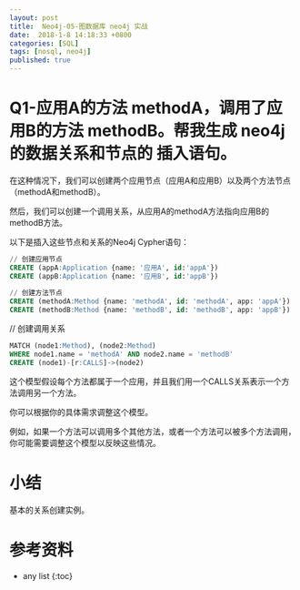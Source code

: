 ```yaml
---
layout: post
title:  Neo4j-05-图数据库 neo4j 实战
date:  2018-1-8 14:18:33 +0800
categories: [SQL]
tags: [nosql, neo4j]
published: true
---
```



# Q1-应用A的方法 methodA，调用了应用B的方法 methodB。帮我生成 neo4j 的数据关系和节点的 插入语句。

在这种情况下，我们可以创建两个应用节点（应用A和应用B）以及两个方法节点（methodA和methodB）。

然后，我们可以创建一个调用关系，从应用A的methodA方法指向应用B的methodB方法。

以下是插入这些节点和关系的Neo4j Cypher语句：

```sql
// 创建应用节点  
CREATE (appA:Application {name: '应用A', id:'appA'})  
CREATE (appB:Application {name: '应用B', id:'appB'})  
  
// 创建方法节点  
CREATE (methodA:Method {name: 'methodA', id: 'methodA', app: 'appA'})  
CREATE (methodB:Method {name: 'methodB', id: 'methodB', app: 'appB'})  
```

// 创建调用关系  

```sql
MATCH (node1:Method), (node2:Method)  
WHERE node1.name = 'methodA' AND node2.name = 'methodB'  
CREATE (node1)-[r:CALLS]->(node2)
```

这个模型假设每个方法都属于一个应用，并且我们用一个CALLS关系表示一个方法调用另一个方法。

你可以根据你的具体需求调整这个模型。

例如，如果一个方法可以调用多个其他方法，或者一个方法可以被多个方法调用，你可能需要调整这个模型以反映这些情况。

# 小结

基本的关系创建实例。

# 参考资料


* any list
{:toc}


